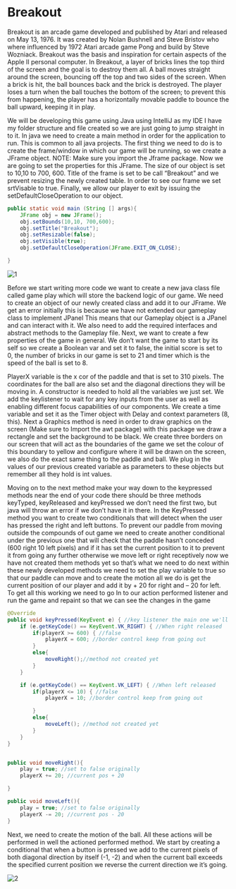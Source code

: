 # Breakout

Breakout is an arcade game developed and published by Atari and released on May 13, 1976. It was created by Nolan Bushnell and Steve Bristov who where influenced by 1972 Atari arcade game Pong and build by Steve Wozniack. Breakout was the basis and inspiration for certain aspects of the Apple II personal computer. In Breakout, a layer of bricks lines the top third of the screen and the goal is to destroy them all. A ball moves straight around the screen, bouncing off the top and two sides of the screen. When a brick is hit, the ball bounces back and the brick is destroyed. The player loses a turn when the ball touches the bottom of the screen; to prevent this from happening, the player has a horizontally movable paddle to bounce the ball upward, keeping it in play.

We will be developing this game using Java using IntelliJ as my IDE I have my folder structure and file created so we are just going to jump straight in to it. In java we need to create a main method in order for the application to run. This is common to all java projects. The first thing we need to do is to create the frame/window in which our game will be running, so we create a JFrame object. NOTE: Make sure you import the Jframe package. Now we are going to set the properties for this JFrame. The size of our object is set to 10,10 to 700, 600. Title of the frame is set to be call “Breakout” and we prevent resizing the newly created table. In order to see our frame we set srtVisable to true. Finally, we allow our player to exit by issuing the setDefaultCloseOperation to our object. 

```java
public static void main (String [] args){
    JFrame obj = new JFrame();
    obj.setBounds(10,10, 700,600);
    obj.setTitle("Breakout");
    obj.setResizable(false);
    obj.setVisible(true);
    obj.setDefaultCloseOperation(JFrame.EXIT_ON_CLOSE);

}
```
![1](https://user-images.githubusercontent.com/22968181/57463146-21c66880-7272-11e9-8d7c-343bb83836c3.PNG)

Before we start writing more code we want to create a new java class file called game play which will store the backend logic of our game. We need to create an object of our newly created class and add it to our JFrame. We get an error initially this is because we have not extended our gameplay class to implement JPanel This means that our Gameplay object is a JPanel and can interact with it. We also need to add the required interfaces and abstract methods to the Gameplay file. Next, we want to create a few properties of the game in general. We don’t want the game to start by its self so we create a Boolean var and set it to false, the initial score is set to 0, the number of bricks in our game is set to 21 and timer which is the speed of the ball is set to 8.

PlayerX variable is the x cor of the paddle and that is set to 310 pixels. The coordinates for the ball are also set and the diagonal directions they will be moving in. A constructor is needed to hold all the variables we just set. We add the keylistener to wait for any key inputs from the user as well as enabling different focus capabilities of our components. We create a time variable and set it as the Timer object with Delay and context parameters (8, this). Next a Graphics method is need in order to draw graphics on the screen (Make sure to Import the awt package) with this package we draw a rectangle and set the background to be black. We create three borders on our screen that will act as the boundaries of the game we set the colour of this boundary to yellow and configure where it will be drawn on the screen, we also do the exact same thing to the paddle and ball. We plug in the values of our previous created variable as parameters to these objects but remember all they hold is int values.

Moving on to the next method make your way down to the keypressed methods near the end of your code there should be three methods keyTyped, keyReleased and keyPressed we don’t need the first two, but java will throw an error if we don’t have it in there. In the KeyPressed method you want to create two conditionals that will detect when the user has pressed the right and left buttons. To prevent our paddle from moving outside the compounds of out game we need to create another conditional under the previous one that will check that the paddle hasn’t  conceded (600 right 10 left pixels) and if it has set the current position to it to prevent it from going any further otherwise we move left or right receptively now we have not created them methods yet so that’s what we need to do next within these newly developed methods we need  to set the play variable to true so that our paddle can move and to create the motion all we do is get the current position of our player and add it by + 20 for right and – 20 for left. To get all this working we need to go In to our action performed listener and run the game and repaint so that we can see the changes in the game 

```java
@Override
public void keyPressed(KeyEvent e) { //key listener the main one we'll be working with.
    if (e.getKeyCode() == KeyEvent.VK_RIGHT) { //When right released
        if(playerX >= 600) { //false
            playerX = 600; //border control keep from going out
        }
        else{
            moveRight();//method not created yet
        }
    }

    if (e.getKeyCode() == KeyEvent.VK_LEFT) { //When left released
        if(playerX <= 10) { //false
            playerX = 10; //border control keep from going out

        }
        else{
            moveLeft(); //method not created yet
        }
    }
}


public void moveRight(){
    play = true; //set to false originally
    playerX += 20; //current pos + 20

}

public void moveLeft(){
    play = true; //set to false originally
    playerX -= 20; //current pos - 20
}
```

Next, we need to create the motion of the ball. All these actions will be performed in well the actioned performed method. We start by creating a conditional that when a button is pressed we add to the current pixels of both diagonal direction by itself (-1, -2) and when the current ball exceeds the specified current position we reverse the current direction we it’s going.


![2](https://user-images.githubusercontent.com/22968181/57463213-46224500-7272-11e9-996a-852b7cef445f.PNG)

